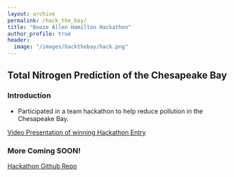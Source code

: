 ```yaml
---
layout: archive
permalink: /hack_the_bay/
title: "Booze Allen Hamilton Hackathon"
author_profile: true
header:
  image: "/images/hackthebay/hack.png"
---
```

## Total Nitrogen Prediction of the Chesapeake Bay  

### Introduction

  * Participated in a team hackathon to help reduce pollution in the Chesapeake Bay.   


[Video Presentation of winning Hackathon Entry](https://www.youtube.com/watch?v=kAa5iWRKkNc&feature=youtu.be)

### More Coming SOON!


[Hackathon Github Repo](https://github.com/teamHackTheBay/hackTheBay)
